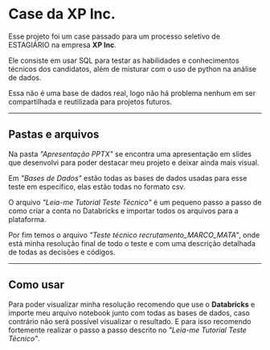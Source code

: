 # Case da XP Inc.
Esse projeto foi um case passado para um processo seletivo de ESTAGIÁRIO na empresa **XP Inc**.

Ele consiste em usar SQL para testar as habilidades e conhecimentos técnicos dos candidatos, além de misturar com o uso de python na análise de dados.

Essa não é uma base de dados real, logo não há problema nenhum em ser compartilhada e reutilizada para projetos futuros.

---

## Pastas e arquivos

Na pasta *"Apresentação PPTX"* se encontra uma apresentação em slides que desenvolvi para poder destacar meu projeto e deixar ainda mais visual.

Em *"Bases de Dados"* estão todas as bases de dados usadas para esse teste em específico, elas estão todas no formato csv.

O arquivo *"Leia-me Tutorial Teste Técnico"* é um pequeno passo a passo de como criar a conta no Databricks e importar todos os arquivos para a plataforma.

Por fim temos o arquivo *"Teste técnico recrutamento_MARCO_MATA"*, onde está minha resolução final de todo o teste e com uma descrição detalhada de todas as decisões e códigos.

---

## Como usar

Para poder visualizar minha resolução recomendo que use o **Databricks** e importe meu arquivo notebook junto com todas as bases de dados, caso contrário não será possível visualizar o resultado.
E para isso recomendo fortemente realizar o passo a passo descrito no *"Leia-me Tutorial Teste Técnico"*.
